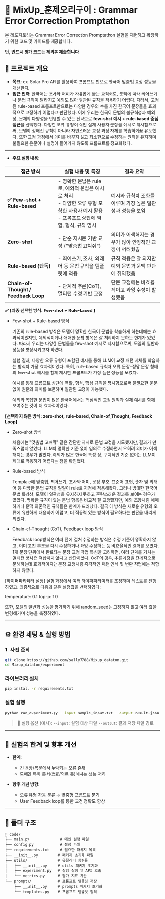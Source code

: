 # 🧪 MixUp_훈제오리구이 : Grammar Error Correction Promptathon 

본 레포지토리는 Grammar Error Correction Promptathon  실험을 재현하고 확장하기 위한 코드 및 가이드를 제공합니다.

**단, 반드시 평가 코드는 제외후 제출합니다**

## 📌 프로젝트 개요

* **목표**: ex. Solar Pro API를 활용하여 프롬프트 만으로 한국어 맞춤법 교정 성능을 개선한다. 
* **접근 전략**:
 한국어는 조사와 어미가 자유롭게 붙는 교착어로, 문맥에 따라 띄어쓰기나 문법 규칙이 달라지고 예외도 많아 일관된 규칙을 적용하기 어렵다. 따라서, 고정된 rule-based 프롬프트만으로는 다양한 경우의 수를 가진 한국어 문장들을 효과적으로 교정하기 어렵다고 판단했다.
 이에 우리는 한국어 문법의 불규칙성과 예외성, 문체의 다양성을 반영할 수 있는 전략으로 **few-shot 예시 + rule-based 중심 접근**을 선택했다. 다양한 오류 유형이 섞인 실제 사용자 문장을 예시로 제시함으로써, 모델이 정해진 규칙이 아니라 자연스러운 교정 과정 자체를 학습하게끔 유도했다. 또한 교정 과정에서 의미를 바꾸지 않고 최소한으로 수정하는 원칙을 유지하며 불필요한 윤문이나 설명이 들어가지 않도록 프롬프트를 정교화했다.

---

* **주요 실험 내용**:

| 접근 방식                  | 실험 내용 및 특징 | 결과 요약 |
|---------------------------|------------------|------------|
| **✅ Few-shot + Rule-based** | - 명확한 문법은 rule로, 예외적 문법은 예시로 처리<br>- 다양한 오류 유형 포함한 사용자 예시 활용<br>- 프롬프트 상단에 역할, 형식, 규칙 명시 | 예시와 규칙이 조화를 이루며 가장 높은 일관성과 성능을 보임 |
| **Zero-shot**              | - 단순 지시문 기반 교정 ("맞춤법 고쳐줘") | 의미가 어색해지는 경우가 많아 안정적인 교정이 어려웠음 |
| **Rule-based (단독)**       | - 띄어쓰기, 조사, 외래어 등 문법 규칙을 템플릿에 적용 | 규칙 적용은 잘 되지만 예외 문법과 문맥 판단에 취약했음 |
| **Chain-of-Thought / Feedback Loop** | - 단계적 추론(CoT), 멀티턴 수정 기반 교정 | 단문 교정에는 비효율적이고 과잉 수정이 발생했음 |

**✅ [최종 선택한 방식: Few-shot + Rule-based ]**

- Few-shot + Rule-based 방식
    
    기존의 rule-based 방식은 모델이 명확한 한국어 문법을 학습하게 하는데에는 효과적이었지만, 예외적이거나 애매한 문법 항목은 잘 처리하지 못하는 한계가 있었다.  따라서 우리는 다양한 문법들을 few-shot 예시로 제시함으로써, 모델의 일반화 성능을 향상시키고자 하였다.
    
    실험 결과, 다양한 오류 유형이 포함된 예시를 통해 LLM이 교정 패턴 자체를 학습하는 방식이 가장 효과적이었다. 특히, rule-based 규칙과 오류 문장–정답 문장 형태의 few-shot 예시를 함께 제시한 프롬프트가 가장 높은 성능을 보였다.
    
    예시를 통해 프롬프트 상단에 역할, 형식, 핵심 규칙을 명시함으로써 불필요한 운문 없이 원문의 의미를 보존하며 일관된 교정이 가능했다. 
    
    예외와 복잡한 문법이 많은 한국어에서는 핵심적인 교정 원칙과 실제 예시를 함께 보여주는 것이 더 효과적이었다.
    

**[선택하지 않은 방식: zero-shot, rule-based, Chain-of_Thought, Feedback Loop]**

- Zero-shot 방식
    
     처음에는 "맞춤법 고쳐줘" 같은 간단한 지시로 문법 교정을 시도했지만, 결과가 만족스럽지 않았다. LLM이 명확한 기준 없이 임의로 수정하면서 오히려 의미가 어색해지는 경우가 많았다. 예외가 많은 한국어 특성 상, 구체적인 기준 없이는 LLM이 제대로 작동하기 어렵다는 점을 확인했다.
    
- Rule-based 방식
    
    Template에 맞춤법, 띄어쓰기, 조사와 어미, 문장 부호, 표준어 표현, 숫자 및 외래어 등 다양한 문법 규칙을 일일이 rule로 지정해 적용해봤다. 그러나 방대한 한국어 문법 특성상, 모델이 일관성을 유지하지 못하고 혼란스러운 결과를 보이는 경우가 많았다. 명확한 규칙이 있는 문법 항목은 비교적 잘 교정했지만, 예외 조항처럼 애매하거나 문맥 의존적인 규칙들은 한계가 드러났다. 결국 이 방식은 새로운 유형의 오류에 유연하게 대응하기 어렵고, 더 적응력 있는 방식이 필요하다는 판단을 내리게 되었다.
    
- Chain-of-Thought (CoT), Feedback loop 방식
    
    Feedback loop방식은 여러 턴에 걸쳐 수정하는 방식은 수정 기준이 명확하지 않고, 이미 고친 부분을 다시 수정하거나 과잉 수정하는 등  비효율적인 결과를 보였다. 1개 문장 단위에서 완료되는 문장 교정 작업 특성을 고려하면, 여러 단계를 거치는 멀티턴 방식은 적합하지 않다고 판단하였다. CoT의 경우, 추론과정을 단계적으로 분해하는데 효과적이지만 문장 교정처럼 즉각적인 패턴 인식 및 변환 작업에는 적합하지 않았다.


[하이퍼파라미터 설정]
실험 과정에서 여러 하이퍼파라미터를 조정하며 테스트를 진행하였고,
최종적으로 다음과 같은 설정값을 선택하였다:

temperature: 0.1
top-p: 1.0

또한, 모델의 일반화 성능을 평가하기 위해 random_seed는 고정하지 않고 여러 값을 변경해가며 성능을 측정하였다.

---

## ⚙️ 환경 세팅 & 실행 방법

### 1. 사전 준비 

```bash
git clone https://github.com/sally7788/Mixup_dataton.git
cd Mixup_dataton/experiment
```

### 라이브러리 설치

```bash
pip install -r requirements.txt
```

### 실험 실행

```bash
python run_experiment.py --input sample_input.txt --output result.json
```

> 📎 실행 옵션 (예시):
> `--input`: 실험 대상 파일
> `--output`: 결과 저장 파일 경로

---


## 🚧 실험의 한계 및 향후 개선

* **한계**:

  * 긴 문장/복문에서 누락되는 오류 존재
  * 도메인 특화 문서(법률/의료 등)에서는 성능 저하
* **향후 개선 방향**:

  * 오류 유형 자동 분류 → 맞춤형 프롬프트 분기
  * User Feedback loop를 통한 교정 정확도 향상

---

## 📂 폴더 구조

```
📁 code/
├── main.py              # 메인 실행 파일
├── config.py            # 설정 파일
├── requirements.txt     # 필요한 패키지 목록
├── __init__.py         # 패키지 초기화 파일
├── utils/              # 유틸리티 함수들
│   ├── __init__.py     # utils 패키지 초기화
│   ├── experiment.py   # 실험 실행 및 API 호출
│   └── metrics.py      # 평가 지표 계산
└── prompts/            # 프롬프트 템플릿 저장
    ├── __init__.py     # prompts 패키지 초기화
    └── templates.py    # 프롬프트 템플릿 정의
```
